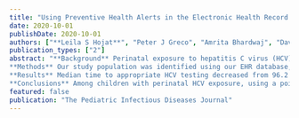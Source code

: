 ```yaml
---
title: "Using Preventive Health Alerts in the Electronic Health Record Improves Hepatitis C Virus Testing Among Infants Perinatally Exposed to Hepatitis C"
date: 2020-10-01
publishDate: 2020-10-01
authors: ["**Leila S Hojat**", "Peter J Greco", "Amrita Bhardwaj", "David Bar-Shain", "Nazha Abughali"]
publication_types: ["2"]
abstract: "**Background** Perinatal exposure to hepatitis C virus (HCV) is a major public health issue, and poor testing rates leave many children with infection unidentified. We sought to use the electronic health record (EHR) to promote guideline-directed HCV testing among infants born to mothers with HCV infection in an urban, safety-net hospital system.
**Methods** Our study population was identified using our EHR database, Epic. Children were included in the study if they had perinatal HCV exposure, were 18 months to 18 years of age and had at least 1 encounter in a primary or urgent care clinic during the study period. Our study included retrospective (October 2011 to February 2015) and prospective (February 2015 to May 2018) arms. Our EHR-based intervention was initiated in the prospective arm and recommended a one-time HCV antibody test at or after the age of 18 months using a health maintenance reminder. The health maintenance reminder activated a point-of-care alert and a linked HCV testing order set in all prespecified encounters during the intervention period.
**Results** Median time to appropriate HCV testing decreased from 96.2 months preintervention to 9.1 months postintervention (P < 0.0001), and rate of completed antibody testing increased from 14% to 61% (P < 0.0001).
**Conclusions** Among children with perinatal HCV exposure, using a point-of-care alert within the EHR significantly increased the HCV antibody testing rate in accordance with American Academy of Pediatrics (AAP) recommendations. More effective EHR-based interventions combined with increased provider awareness of appropriate HCV testing in perinatally exposed infants is imperative."
featured: false 
publication: "The Pediatric Infectious Diseases Journal"
---
```

